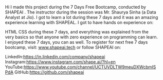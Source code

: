 Hi I made this project during the 7 Days Free Bootcamp, conducted by SHAPEAI . The instructor during the session was Mr. Shaurya Sinha (a Data Analyst at Jio). I got to learn a lot during these 7 days and it was an amazing experience learning with SHAPEAL.
I got to have hands on experience on:

HTML
CSS
during these 7 days, and everything was explained from the very basics so that anyone with zero experience on programming can learn.
I enjoyed these 7 days, you can as well. To register for next free 7 days bootcamp, visit: www.shapeai.tech or follow SHAPEAI on:

LinkedIn:https://in.linkedin.com/company/shapeai
Instagram:https://www.instagram.com/shape.ai/?hl=en
YouTube:https://www.youtube.com/channel/UCTUVDLTW9meuDXWcbmISPdA
GitHub:https://github.com/shapeai
